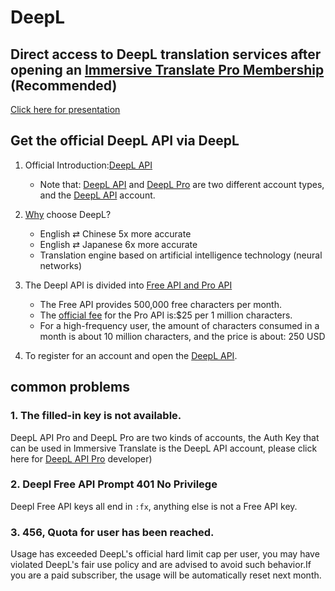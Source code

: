# DeepL

## Direct access to DeepL translation services after opening an [Immersive Translate Pro Membership](https://immersivetranslate.com/en/pricing/) (Recommended)

[Click here for presentation](https://immersivetranslate.com/en/pricing/)

## Get the official DeepL API via DeepL

1. Official Introduction:[DeepL API](https://www.deepl.com/en/pro#developer)

   - Note that: [DeepL API](https://www.deepl.com/en/pro#developer) and [DeepL Pro](https://www.deepl.com/pro) are two different account types, and the [DeepL API](https://www.deepl.com/en/pro/select-country#developer) account.

2. [Why](https://www.deepl.com/en/whydeepl) choose DeepL?

   - English ⇄ Chinese 5x more accurate
   - English ⇄ Japanese 6x more accurate
   - Translation engine based on artificial intelligence technology (neural networks)

3. The Deepl API is divided into [Free API and Pro API](https://www.deepl.com/en/pro#developer)

   - The Free API provides 500,000 free characters per month.
   - The [official fee](https://www.deepl.com/en/pro#developer) for the Pro API is:$25 per 1 million characters.
   - For a high-frequency user, the amount of characters consumed in a month is about 10 million characters, and the price is about: 250 USD

4. To register for an account and open the [DeepL API](https://www.deepl.com/en/pro#developer).

<!-- ## Build your own DeepL API

We're experimenting with support for our own DeeplX service in the Beta feature (but it's not well suited as a web translation service, as tested.Due to the huge amount of API requests for web page translation, if you build this service, please make sure to do a good job of load balancing), the following is how to turn on the experimental features of the instructions:

1. Enabling Beta Testing Features in Developer Settings
2. Find DeepLX (Beta) in Basic Settings and enter the self-built DeepL API URL, e.g. http\://your-domain/translate

> Q：How do I build my own?
>
> A：[OwO-Network/DeepLX](https://github.com/OwO-Network/DeepLX#setup-on-immersive-translate) or [zu1k/deepl](https://github.com/KyleChoy/zotero-pdf-translate/blob/CustomDeepL/README.md) -->

## common problems

### 1. The filled-in key is not available.

DeepL API Pro and DeepL Pro are two kinds of accounts, the Auth Key that can be used in Immersive Translate is the DeepL API account, please click here for [DeepL API Pro](https://www.deepl.com/en/pro/select-country#) developer)

### 2. Deepl Free API Prompt 401 No Privilege

Deepl Free API keys all end in `:fx`, anything else is not a Free API key.

### 3. 456, Quota for user has been reached.

Usage has exceeded DeepL's official hard limit cap per user, you may have violated DeepL's fair use policy and are advised to avoid such behavior.If you are a paid subscriber, the usage will be automatically reset next month.
